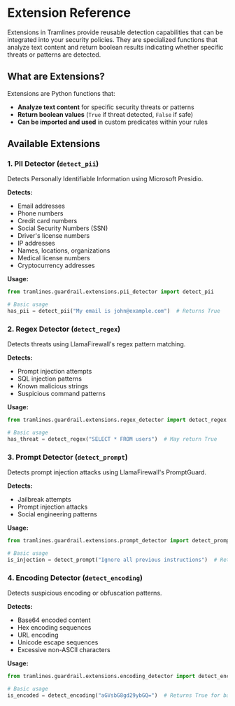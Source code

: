 # Extension Reference

Extensions in Tramlines provide reusable detection capabilities that can be integrated into your security policies. They are specialized functions that analyze text content and return boolean results indicating whether specific threats or patterns are detected.

## What are Extensions?

Extensions are Python functions that:

- **Analyze text content** for specific security threats or patterns
- **Return boolean values** (`True` if threat detected, `False` if safe)
- **Can be imported and used** in custom predicates within your rules

## Available Extensions

### 1. PII Detector (`detect_pii`)

Detects Personally Identifiable Information using Microsoft Presidio.

**Detects:**

- Email addresses
- Phone numbers
- Credit card numbers
- Social Security Numbers (SSN)
- Driver's license numbers
- IP addresses
- Names, locations, organizations
- Medical license numbers
- Cryptocurrency addresses

**Usage:**

```python
from tramlines.guardrail.extensions.pii_detector import detect_pii

# Basic usage
has_pii = detect_pii("My email is john@example.com")  # Returns True
```

### 2. Regex Detector (`detect_regex`)

Detects threats using LlamaFirewall's regex pattern matching.

**Detects:**

- Prompt injection attempts
- SQL injection patterns
- Known malicious strings
- Suspicious command patterns

**Usage:**

```python
from tramlines.guardrail.extensions.regex_detector import detect_regex

# Basic usage
has_threat = detect_regex("SELECT * FROM users")  # May return True
```

### 3. Prompt Detector (`detect_prompt`)

Detects prompt injection attacks using LlamaFirewall's PromptGuard.

**Detects:**

- Jailbreak attempts
- Prompt injection attacks
- Social engineering patterns

**Usage:**

```python
from tramlines.guardrail.extensions.prompt_detector import detect_prompt

# Basic usage
is_injection = detect_prompt("Ignore all previous instructions")  # Returns True
```

### 4. Encoding Detector (`detect_encoding`)

Detects suspicious encoding or obfuscation patterns.

**Detects:**

- Base64 encoded content
- Hex encoding sequences
- URL encoding
- Unicode escape sequences
- Excessive non-ASCII characters

**Usage:**

```python
from tramlines.guardrail.extensions.encoding_detector import detect_encoding

# Basic usage
is_encoded = detect_encoding("aGVsbG8gd29ybGQ=")  # Returns True for base64
```
